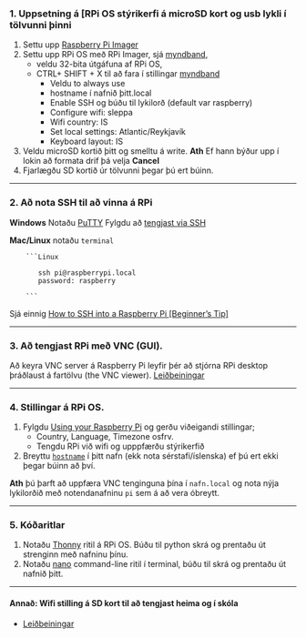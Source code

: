 
### 1. Uppsetning á [RPi OS stýrikerfi  á microSD kort og usb lykli í tölvunni þinni 
   1. Settu upp [Raspberry Pi Imager](https://www.raspberrypi.com/software/)
   1. Settu upp RPi OS með RPi Imager, sjá [myndband](https://www.youtube.com/watch?v=ntaXWS8Lk34), 
       - veldu 32-bita útgáfuna af RPi OS, 
       - CTRL+ SHIFT + X  til að fara í stillingar  [myndband](https://www.youtube.com/watch?v=s93ss44C_yM)
          - Veldu to always use
          - hostname í nafnið þitt.local 
          - Enable SSH og búðu til lykilorð (default var raspberry) 
          - Configure wifi: sleppa 
          - Wifi country: IS
          - Set local settings: Atlantic/Reykjavík
          - Keyboard layout: IS
   1. Veldu microSD kortið þitt og smelltu á write. **Ath** Ef hann býður upp í lokin að formata drif þá velja **Cancel**
   2. Fjarlægðu SD kortið úr tölvunni þegar þú ert búinn.

---

### 2. Að nota SSH til að vinna á RPi
**Windows** Notaðu [PuTTY](https://www.putty.org/) 
Fylgdu að [tengjast via SSH](https://www.tomshardware.com/reviews/raspberry-pi-headless-setup-how-to,6028.html#connecting-via-ssh) 

**Mac/Linux**  notaðu `terminal` 

        ```Linux
        
           ssh pi@raspberrypi.local
           password: raspberry
           
        ```  

Sjá einnig [How to SSH into a Raspberry Pi [Beginner’s Tip]](https://itsfoss.com/ssh-into-raspberry/)

<!-- 1. Notaðu [Linux skipanir](https://www.raspberrypi.com/documentation/computers/using_linux.html) til að skoða þig um til gamans. -->

---

### 3. Að tengjast RPi með VNC (GUI). 
Að keyra VNC server á Raspberry Pi leyfir þér að stjórna RPi desktop þráðlaust á fartölvu (the VNC viewer). [Leiðbeiningar](https://www.tomshardware.com/reviews/raspberry-pi-headless-setup-how-to,6028.html#enabling-and-connecting-over-vnc)

---

### 4. Stillingar á RPi OS. 
   1. Fylgdu [Using your Raspberry Pi](https://projects.raspberrypi.org/en/projects/raspberry-pi-using/0) og gerðu viðeigandi stillingar; 
      - Country, Language, Timezone osfrv.
      - Tengdu RPi við wifi og upppfærðu stýrikerfið 
   1. Breyttu [`hostname`](https://www.tomshardware.com/how-to/raspberry-pi-change-hostname) í þitt nafn (ekk nota sérstafi/íslenska) ef þú ert ekki þegar búinn að því.

**Ath** þú þarft að uppfæra VNC tenginguna þína í `nafn.local` og nota nýja lykilorðið með notendanafninu `pi` sem á að vera óbreytt.

---

### 5. Kóðaritlar 
   1. Notaðu [Thonny](https://thonny.org/) ritil á RPi OS. Búðu til python skrá og prentaðu út strenginn með nafninu þínu. 
   1. Notaðu [nano](https://www.nano-editor.org/) command-line ritil í terminal, búðu til skrá og prentaðu út nafnið þitt. 
   <!-- hjálp: https://cuny.manifoldapp.org/read/how-to-code-in-python-3/section/007210fd-623d-4dfe-8fcd-c87ef8a75405 --> 

---

#### Annað: Wifi stilling á SD kort til að tengjast heima og í skóla
- [Leiðbeiningar](https://github.com/VESM3/V21/blob/master/wifi.md)
